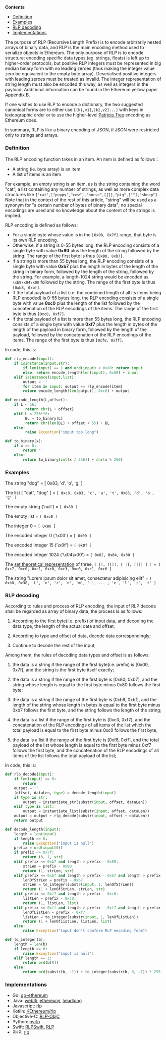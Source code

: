 <!-- START doctoc generated TOC please keep comment here to allow auto update -->
<!-- DON'T EDIT THIS SECTION, INSTEAD RE-RUN doctoc TO UPDATE -->
**Contents**

- [Definition](#definition)
- [Examples](#examples)
- [RLP decoding](#rlp-decoding)
- [Implementations](#implementations)

<!-- END doctoc generated TOC please keep comment here to allow auto update -->

The purpose of RLP (Recursive Length Prefix) is to encode arbitrarily nested arrays of binary data, and RLP is the main encoding method used to serialize objects in Ethereum. The only purpose of RLP is to encode structure; encoding specific  data types (eg. strings, floats) is left up to higher-order protocols; but positive RLP integers must be represented in big endian binary form with no leading zeroes (thus making the integer value zero be equivalent to the empty byte array). Deserialised positive integers with leading zeroes must be treated as invalid. The integer representation of string length must also be encoded this way, as well as integers in the payload. Additional information can be found in the Ethereum yellow paper Appendix B.

If one wishes to use RLP to encode a dictionary, the two suggested canonical forms are to either use `[[k1,v1],[k2,v2]...]` with keys in lexicographic order or to use the higher-level [Patricia Tree](https://github.com/ethereum/wiki/wiki/Patricia-Tree) encoding as Ethereum does.

In summary, RLP is like a binary encoding of JSON, if JSON were restricted only to strings and arrays.

### Definition 

The RLP encoding function takes in an item. An item is defined as follows：

* A string (ie. byte array) is an item
* A list of items is an item

For example, an empty string is an item, as is the string containing the word "cat", a list containing any number of strings, as well as more complex data structures like `["cat",["puppy","cow"],"horse",[[]],"pig",[""],"sheep"]`. Note that in the context of the rest of this article, "string" will be used as a synonym for "a certain number of bytes of binary data"; no special encodings are used and no knowledge about the content of the strings is implied.

RLP encoding is defined as follows:

* For a single byte whose value is in the `[0x00, 0x7f]` range, that byte is its own RLP encoding.
* Otherwise, if a string is 0-55 bytes long, the RLP encoding consists of a single byte with value **0x80** plus the length of the string followed by the string. The range of the first byte is thus `[0x80, 0xb7]`.
* If a string is more than 55 bytes long, the RLP encoding consists of a single byte with value **0xb7** plus the length in bytes of the length of the string in binary form, followed by the length of the string, followed by the string. For example, a length-1024 string would be encoded as `\xb9\x04\x00` followed by the string. The range of the first byte is thus `[0xb8, 0xbf]`.
* If the total payload of a list (i.e. the combined length of all its items being RLP encoded) is 0-55 bytes long, the RLP encoding consists of a single byte with value **0xc0** plus the length of the list followed by the concatenation of the RLP encodings of the items. The range of the first byte is thus `[0xc0, 0xf7]`.
* If the total payload of a list is more than 55 bytes long, the RLP encoding consists of a single byte with value **0xf7** plus the length in bytes of the length of the payload in binary form, followed by the length of the payload, followed by the concatenation of the RLP encodings of the items. The range of the first byte is thus `[0xf8, 0xff]`.

In code, this is:

```python
def rlp_encode(input):
    if isinstance(input,str):
        if len(input) == 1 and ord(input) < 0x80: return input
        else: return encode_length(len(input), 0x80) + input
    elif isinstance(input,list):
        output = ''
        for item in input: output += rlp_encode(item)
        return encode_length(len(output), 0xc0) + output

def encode_length(L,offset):
    if L < 56:
         return chr(L + offset)
    elif L < 256**8:
         BL = to_binary(L)
         return chr(len(BL) + offset + 55) + BL
    else:
         raise Exception("input too long")

def to_binary(x):
    if x == 0:
        return ''
    else: 
        return to_binary(int(x / 256)) + chr(x % 256)
```

### Examples

The string "dog" = [ 0x83, 'd', 'o', 'g' ]

The list [ "cat", "dog" ] = `[ 0xc8, 0x83, 'c', 'a', 't', 0x83, 'd', 'o', 'g' ]`

The empty string ('null') = `[ 0x80 ]`

The empty list = `[ 0xc0 ]`

The integer 0 = `[ 0x80 ]`

The encoded integer 0 ('\x00') = `[ 0x00 ]`

The encoded integer 15 ('\x0f') = `[ 0x0f ]`

The encoded integer 1024 ('\x04\x00') = `[ 0x82, 0x04, 0x00 ]`

The [set theoretical representation](http://en.wikipedia.org/wiki/Set-theoretic_definition_of_natural_numbers) of three, `[ [], [[]], [ [], [[]] ] ] = [ 0xc7, 0xc0, 0xc1, 0xc0, 0xc3, 0xc0, 0xc1, 0xc0 ]`

The string "Lorem ipsum dolor sit amet, consectetur adipisicing elit" = `[ 0xb8, 0x38, 'L', 'o', 'r', 'e', 'm', ' ', ... , 'e', 'l', 'i', 't' ]`

### RLP decoding

According to rules and process of RLP encoding, the input of RLP decode shall be regarded as array of binary data, the process is as follows:

1. According to the first byte(i.e. prefix) of input data, and decoding the data type, the length of the actual data and offset;

2. According to type and offset of data, decode data correspondingly;

3. Continue to decode the rest of the input;

Among them, the rules of decoding data types and offset is as follows:

1. the data is a string if the range of the first byte(i.e. prefix) is [0x00, 0x7f], and the string is the first byte itself exactly;

2. the data is a string if the range of the first byte is [0x80, 0xb7], and the string whose length is equal to the first byte minus 0x80 follows the first byte;

3. the data is a string if the range of the first byte is [0xb8, 0xbf], and the length of the string whose length in bytes is equal to the first byte minus 0xb7 follows the first byte, and the string follows the length of the string;

4. the data is a list if the range of the first byte is [0xc0, 0xf7], and the concatenation of the RLP encodings of all items of the list which the total payload is equal to the first byte minus 0xc0 follows the first byte;

5. the data is a list if the range of the first byte is [0xf8, 0xff], and the total payload of the list whose length is equal to the first byte minus 0xf7 follows the first byte, and the concatenation of the RLP encodings of all items of the list follows the total payload of the list;

In code, this is:

```python
def rlp_decode(input):
    if len(input) == 0:
        return
    output = ''
    (offset, dataLen, type) = decode_length(input)
    if type is str:
        output = instantiate_str(substr(input, offset, dataLen))
    elif type is list:
        output = instantiate_list(substr(input, offset, dataLen))
    output = output + rlp_decode(substr(input, offset + dataLen))
    return output

def decode_length(input):
    length = len(input)
    if length == 0:
        raise Exception("input is null")
    prefix = ord(input[0])
    if prefix <= 0x7f:
        return (0, 1, str)
    elif prefix <= 0xb7 and length > prefix - 0x80:
        strLen = prefix - 0x80
        return (1, strLen, str)
    elif prefix <= 0xbf and length > prefix - 0xb7 and length > prefix - 0xb7 + to_integer(substr(input, 1, prefix - 0xb7)):
        lenOfStrLen = prefix - 0xb7
        strLen = to_integer(substr(input, 1, lenOfStrLen))
        return (1 + lenOfStrLen, strLen, str)
    elif prefix <= 0xf7 and length > prefix - 0xc0:
        listLen = prefix - 0xc0;
        return (1, listLen, list)
    elif prefix <= 0xff and length > prefix - 0xf7 and length > prefix - 0xf7 + to_integer(substr(input, 1, prefix - 0xf7)):
        lenOfListLen = prefix - 0xf7
        listLen = to_integer(substr(input, 1, lenOfListLen))
        return (1 + lenOfListLen, listLen, list)
    else:
        raise Exception("input don't conform RLP encoding form")

def to_integer(b):
    length = len(b)
    if length == 0:
        raise Exception("input is null")
    elif length == 1:
        return ord(b[0])
    else:
        return ord(substr(b, -1)) + to_integer(substr(b, 0, -1)) * 256
```

### Implementations
* Go: [go-ethereum](https://github.com/ethereum/go-ethereum/tree/master/rlp)
* Java: [web3j](https://github.com/web3j/web3j/blob/master/rlp/src/main/java/org/web3j/rlp/RlpDecoder.java), [ethereumj](https://github.com/ethereumj/ethereumj/blob/master/ethereumj-core/src/main/java/org/ethereum/util/RLP.java), [headlong](https://github.com/esaulpaugh/headlong/tree/master/src/main/java/com/esaulpaugh/headlong/rlp)
* Javascript: [rlp](https://github.com/ethereumjs/rlp)
* Kotlin: [KEthereum/rlp](https://github.com/walleth/kethereum/tree/master/rlp)
* Objective-C: [RLP-ObjC](https://github.com/wjmelements/rlp-objc)
* Python: [pyrlp](https://github.com/ethereum/pyrlp)
* Swift: [RLPSwift](https://github.com/bitfwdcommunity/RLPSwift), [RLP](https://github.com/uport-project/swift-rlp)
* PHP: [rlp](https://github.com/web3p/rlp)